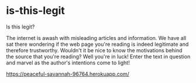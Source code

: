 # is-this-legit

Is this legit?

The internet is awash with misleading articles and information. We have all sat there wondering if the web page you're reading is indeed legitimate and therefore trustworthy. Wouldn't it be nice to know the motivations behind the source that you're reading? Well you're in luck! Enter the text in question and marvel as the author's intentions come to light!

https://peaceful-savannah-96764.herokuapp.com/
